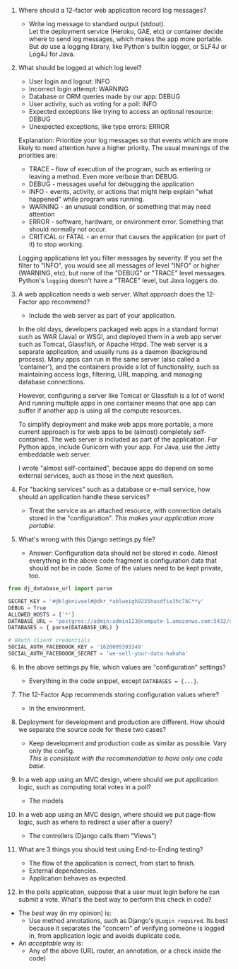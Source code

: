 1. Where should a 12-factor web application record log messages?

   - Write log message to standard output (stdout).  
   Let the deployment service (Heroku, GAE, etc) or container
   decide where to send log messages, which makes the app more portable.
   But *do* use a logging library, like Python's builtin logger,
   or SLF4J or Log4J for Java.
   

2. What should be logged at which log level?
   * User login and logout: INFO
   * Incorrect login attempt: WARNING	
   * Database or ORM queries made by our app: DEBUG
   * User activity, such as voting for a poll: INFO	
   * Expected exceptions like trying to access an optional resource: DEBUG	
   * Unexpected exceptions, like type errors: ERROR	

   Explanation:  Prioritize your log messages so that events which
   are more likely to need attention have a higher priority.
   The usual meanings of the priorities are:
   * TRACE - flow of execution of the program, such as entering or leaving a method. Even more verbose than DEBUG.
   * DEBUG - messages useful for debugging the application
   * INFO - events, activity, or actions that might help explain "what happened" while program was running.
   * WARNING - an unusual condition, or something that may need attention
   * ERROR - software, hardware, or environment error. Something that should normally not occur.
   * CRITICAL or FATAL - an error that causes the application (or part of it) to stop working.

   Logging applications let you filter messages by severity.
   If you set the filter to "INFO", you would see all messages of level "INFO" or
   higher (WARNING, etc), but none of the "DEBUG" or "TRACE" level messages.
   Python's `logging` doesn't have a "TRACE" level, but Java loggers do.

3. A web application needs a web server.
   What approach does the 12-Factor app recommend?

   - Include the web server as part of your application.

   In the old days, developers packaged web apps in a standard format such as WAR (Java)
   or WSGI, and deployed them in a web app server such as Tomcat, Glassfish, or Apache Httpd.
   The web server is a separate application, and usually runs as a daemon (background process).
   Many apps can run in the same server (also called a 'container'), and the 
   containers provide a lot of functionality, such as maintaining access logs,
   filtering, URL mapping, and managing database connections.

   However, configuring a server like Tomcat or Glassfish is a lot of work!
   And running multiple apps in one container means that one app can suffer 
   if another app is using all the compute resources.

   To simplify deployment and make web apps more portable, a more current approach 
   is for web apps to be (almost) completely self-contained.
   The web server is included as part of the application.
   For Python apps, include Gunicorn with your app.
   For Java, use the Jetty embeddable web server.

   I wrote "almost self-contained", because apps do depend on some external services,
   such as those in the next question.

4. For "backing services" such as a database or e-mail service, how should an application handle these services?
   - Treat the service as an attached resource, with connection details stored in the "configuration".  *This makes your application more portable.*

5. What's wrong with this Django settings.py file?
   - Answer: Configuration data should not be stored in code.  Almost everything in the above code fragment is configuration data that should not be in code.  Some of the values need to be kept private, too.

```python
from dj_database_url import parse

SECRET_KEY = '#@klgknivoel#@dkr_*ablweigh9235hasdfie3hc7AC**y'
DEBUG = True
ALLOWED_HOSTS = ['*']
DATABASE_URL = 'postgres://admin:admin123@compute-1.amazonws.com:5432/d4e956bc11'
DATABASES = { parse(DATABASE_URL) }

# OAuth client credentials
SOCIAL_AUTH_FACEBOOOK_KEY = '1620005393349'
SOCIAL_AUTH_FACEBOOOK_SECRET = 'we-sell-your-data-hahaha'
```

6. In the above settings.py file, which values are "configuration" settings?
   - Everything in the code snippet, except `DATABASES = {...}`.

7. The 12-Factor App recommends storing configuration values where?
   - In the environment.

8. Deployment for development and production are different. How should we separate the source code for these two cases?
   - Keep development and production code as similar as possible. Vary only the config.   
   *This is consistent with the recommendation to have only one code base.*

9. In a web app using an MVC design, where should we put application logic, such as computing total votes in a poll?
   - The models

10. In a web app using an MVC design, where should we put page-flow logic, such as where to redirect a user after a query?
    - The controllers (Django calls them "Views")

11. What are 3 things you should test using End-to-Ending testing?
    - The flow of the application is correct, from start to finish.
    - External dependencies.
    - Application behaves as expected.

12. In the polls application, suppose that a user must login before he can submit a vote. What's the best way to perform this check in code?
   - The *best* way (in my opinion) is:
       * Use method annotations, such as Django's `@Login_required`.  Its best because it separates the "concern" of verifying someone is logged in, from application logic and avoids duplicate code.
   - An *acceptable* way is:
       * Any of the above (URL router, an annotation, or a check inside the code)


